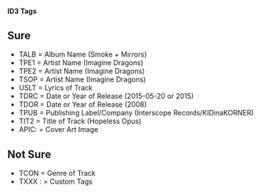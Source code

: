 #### ID3 Tags

## Sure
- TALB = Album Name (Smoke + Mirrors)
- TPE1 = Artist Name (Imagine Dragons)
- TPE2 = Artist Name (Imagine Dragons)
- TSOP = Artist Name (Imagine Dragons)
- USLT = Lyrics of Track
- TDRC = Date or Year of Release (2015-05-20 or 2015)
- TDOR = Date or Year of Release (2008)
- TPUB = Publishing Label/Company (Interscope Records/KIDinaKORNER)
- TIT2 = Title of Track (Hopeless Opus)
- APIC: = Cover Art Image

## Not Sure
- TCON = Genre of Track
- TXXX : <Custom Name> = Custom Tags 
